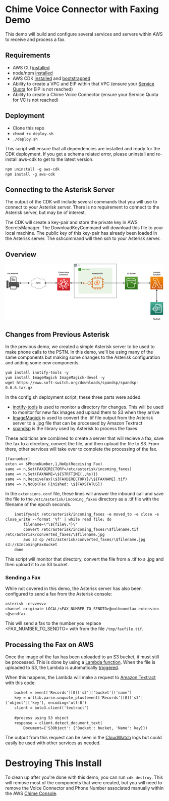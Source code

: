 # Chime Voice Connector with Faxing Demo

This demo will build and configure several services and servers within AWS to receive and process a fax.  

## Requirements
- AWS CLI [installed](https://docs.aws.amazon.com/cli/latest/userguide/install-cliv2-linux.html)
- node/npm [installed](https://github.com/nodesource/distributions/blob/master/README.md)
- AWS CDK [installed](https://docs.aws.amazon.com/cdk/latest/guide/getting_started.html) and [bootstrapped](https://docs.aws.amazon.com/cdk/latest/guide/bootstrapping.html)
- Ability to create a VPC and EIP within that VPC (ensure your [Service Quota](https://console.aws.amazon.com/servicequotas/) for EIP is not reached)
- Ability to create a Chime Voice Connector (ensure your Service Quota for VC is not reached)
## Deployment

- Clone this repo
- `chmod +x deploy.sh`
- `./deploy.sh`

This script will ensure that all dependencies are installed and ready for the CDK deployment.  If you get a schema related error, please uninstall and re-install aws-cdk to get to the latest version.  
```
npm uninstall -g aws-cdk
npm install -g aws-cdk
```
## Connecting to the Asterisk Server

The output of the CDK will include several commands that you will use to connect to your Asterisk server.  There is no requirement to connect to the Asterisk server, but may be of interest.  

The CDK will create a key-pair and store the private key in AWS SecretsManager.  The DownloadKeyCommand will download this file to your local machine.  The public key of this key-pair has already been loaded in the Asterisk server.  The sshcommand will then ssh to your Asterisk server.

## Overview
![Week-02-Overview](images/Week-02-Diagram-Overview.png)
## Changes from Previous Asterisk

In the previous demo, we created a simple Asterisk server to be used to make phone calls to the PSTN.  In this demo, we'll be using many of the same components but making some changes to the Asterisk configuration and adding some new components.

```
yum install inotify-tools -y
yum install ImageMagick ImageMagick-devel -y
wget https://www.soft-switch.org/downloads/spandsp/spandsp-0.0.6.tar.gz
```

In the config.sh deployment script, these three parts were added.  
- [inotify-tools](https://github.com/inotify-tools/inotify-tools) is used to monitor a directory for changes.  This will be used to monitor for new fax images and upload them to S3 when they arrive
- [ImageMagick](https://imagemagick.org/index.php) is used to convert the .tif file output from the Asterisk server to a .jpg file that can be processed by Amazon Textract
- [spandsp](https://github.com/freeswitch/spandsp) is the library used by Asterisk to process the faxes
  
These additions are combined to create a server that will recieve a fax, save the fax to a directory, convert the file, and then upload the file to S3.  From there, other services will take over to complete the processing of the fax.

```
[faxnumber]
exten => $PhoneNumber,1,NoOp(Receiving Fax)
same => n,Set(FAXDIRECTORY=/etc/asterisk/incoming_faxes)
same => n,Set(FAXNAME=\${STRFTIME(,,%s)})
same => n,ReceiveFax(\${FAXDIRECTORY}/\${FAXNAME}.tif)
same => n,NoOp(Fax Finished: \${FAXSTATUS})
```

In the `extensions.conf` file, these lines will answer the inbound call and save the file to the `/etc/asterisk/incoming_faxes` directory as a .tif file with the filename of the epoch seconds.  

```
	inotifywait /etc/asterisk/incoming_faxes -e moved_to -e close -e close_write --format '%f' | while read file; do
		filename=\"\${file%.*}\"
		convert /etc/asterisk/incoming_faxes/\$filename.tif /etc/asterisk/converted_faxes/\$filename.jpg
		aws s3 cp /etc/asterisk/converted_faxes/\$filename.jpg s3://$IncomingFaxBucket
	done
```

This script will monitor that directory, convert the file from a .tif to a .jpg and then upload it to an S3 bucket.

### Sending a Fax

While not covered in this demo, the Asterisk server has also been configured to send a fax from the Asterisk console:

```
asterisk -crvvvvvv
channel originate LOCAL/<FAX_NUMBER_TO_SENDTO>@outboundfax extension s@sendfax
```

This will send a fax to the number you replace <FAX_NUMBER_TO_SENDTO> with from the file `/tmp/faxfile.tif`.  

## Processing the Fax on AWS

Once the image of the fax has been uploaded to an S3 bucket, it must still be processed.  This is done by using a [Lambda function](https://docs.aws.amazon.com/lambda/latest/dg/welcome.html).  When the file is uploaded to S3, the Lambda is automatically [triggered](https://docs.aws.amazon.com/lambda/latest/dg/with-s3.html).  

When this happens, the Lambda will make a request to [Amazon Textract](https://aws.amazon.com/textract/) with this code:

```
    bucket = event['Records'][0]['s3']['bucket']['name']
    key = urllib.parse.unquote_plus(event['Records'][0]['s3']['object']['key'], encoding='utf-8')
    client = boto3.client('textract')

    #process using S3 object
    response = client.detect_document_text(
        Document={'S3Object': {'Bucket': bucket, 'Name': key}})
```

The output from this request can be seen in the [CloudWatch](https://aws.amazon.com/cloudwatch/) logs but could easily be used with other services as needed.
# Destroying This Install

To clean up after you're done with this demo, you can run `cdk destroy`.  This will remove most of the components that were created, but you will need to remove the Voice Connector and Phone Number associated manually within the AWS [Chime Console](https://console.chime.aws.amazon.com/).


